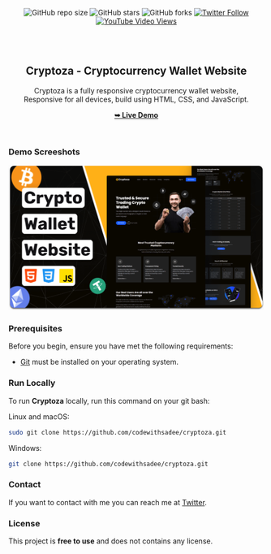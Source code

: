 <div align="center">
  
  ![GitHub repo size](https://img.shields.io/github/repo-size/codewithsadee/cryptoza)
  ![GitHub stars](https://img.shields.io/github/stars/codewithsadee/cryptoza?style=social)
  ![GitHub forks](https://img.shields.io/github/forks/codewithsadee/cryptoza?style=social)
  [![Twitter Follow](https://img.shields.io/twitter/follow/codewithsadee?style=social)](https://twitter.com/intent/follow?screen_name=codewithsadee)
  [![YouTube Video Views](https://img.shields.io/youtube/views/QqCHZhRCFF8?style=social)](https://youtu.be/QqCHZhRCFF8)

  <br />
  <br />

  <h2 align="center">Cryptoza - Cryptocurrency Wallet Website</h2>

  Cryptoza is a fully responsive cryptocurrency wallet website, <br />Responsive for all devices, build using HTML, CSS, and JavaScript.

  <a href="https://codewithsadee.github.io/cryptoza/"><strong>➥ Live Demo</strong></a>

</div>

<br />

### Demo Screeshots

![Cryptoza Desktop Demo](./readme-images/desktop.png "Desktop Demo")

### Prerequisites

Before you begin, ensure you have met the following requirements:

* [Git](https://git-scm.com/downloads "Download Git") must be installed on your operating system.

### Run Locally

To run **Cryptoza** locally, run this command on your git bash:

Linux and macOS:

```bash
sudo git clone https://github.com/codewithsadee/cryptoza.git
```

Windows:

```bash
git clone https://github.com/codewithsadee/cryptoza.git
```

### Contact

If you want to contact with me you can reach me at [Twitter](https://www.twitter.com/codewithsadee).

### License

This project is **free to use** and does not contains any license.
